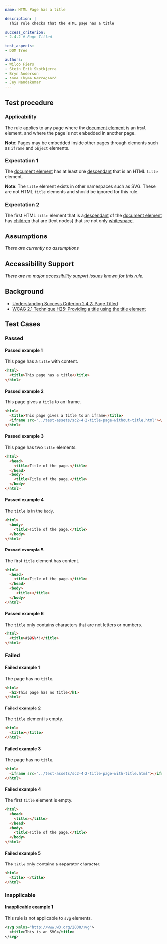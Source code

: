 ```yaml
---
name: HTML Page has a title

description: |
  This rule checks that the HTML page has a title

success_criterion:
- 2.4.2 # Page Titled

test_aspects:
- DOM Tree

authors:
- Wilco Fiers
- Stein Erik Skotkjerra
- Bryn Anderson
- Anne Thyme Nørregaard
- Jey Nandakumar
---
```


## Test procedure

### Applicability

The rule applies to any page where the [document element](https://www.w3.org/TR/dom/#document-element) is an `html` element, and where the page is not embedded in another page.

**Note**: Pages may be embedded inside other pages through elements such as `iframe` and `object` elements.

### Expectation 1

The [document element](https://www.w3.org/TR/dom/#document-element) has at least one [descendant](https://www.w3.org/TR/dom41/#concept-tree-descendant) that is an HTML `title` element.

**Note**: The `title` element exists in other namespaces such as SVG. These are not HTML `title` elements and should be ignored for this rule.

### Expectation 2

The first HTML `title` element that is a [descendant](https://www.w3.org/TR/dom41/#concept-tree-descendant) of the [document element](https://www.w3.org/TR/dom/#document-element) has [children](https://www.w3.org/TR/dom/#concept-tree-child) that are [text nodes] that are not only [whitespace](#whitespace).

## Assumptions

_There are currently no assumptions_

## Accessibility Support

_There are no major accessibility support issues known for this rule._

## Background

- [Understanding Success Criterion 2.4.2: Page Titled](https://www.w3.org/WAI/WCAG21/Understanding/page-titled.html)
- [WCAG 2.1 Technique H25: Providing a title using the title element](https://www.w3.org/WAI/WCAG21/Techniques/html/H25)


## Test Cases

### Passed

#### Passed example 1

This page has a `title` with content.

```html
<html>
  <title>This page has a title</title>
</html>
```

#### Passed example 2

This page gives a `title` to an iframe.

```html
<html>
  <title>This page gives a title to an iframe</title>
  <iframe src="../test-assets/sc2-4-2-title-page-without-title.html"></iframe>
</html>
```

#### Passed example 3

This page has two `title` elements.

```html
<html>
  <head>
    <title>Title of the page.</title>
  </head>
  <body>
    <title>Title of the page.</title>
  </body>
</html>
```

#### Passed example 4

The `title` is in the `body`.

```html
<html>
  <body>
    <title>Title of the page.</title>
  </body>
</html>
```

#### Passed example 5

The first `title` element has content.

```html
<html>
  <head>
    <title>Title of the page.</title>
  </head>
  <body>
     <title></title> 
  </body>
</html>
```

#### Passed example 6

The `title` only contains characters that are not letters or numbers.

```html
<html>
  <title>#$@&%*!</title>
</html>
```

### Failed

#### Failed example 1

The page has no `title`.

```html
<html>
  <h1>This page has no title</h1>
</html>
```

#### Failed example 2

The `title` element is empty.

```html
<html>
  <title></title>
</html>
```

#### Failed example 3

The page has no `title`.

```html
<html>
  <iframe src="../test-assets/sc2-4-2-title-page-with-title.html"></iframe>
</html>
```

#### Failed example 4

The first `title` element is empty.

```html
<html>
  <head>
    <title></title>
  </head>
  <body>
    <title>Title of the page.</title>
  </body>
</html>
```

#### Failed example 5

The `title` only contains a separator character.

```html
<html>
  <title> </title>
</html>
```

### Inapplicable

#### Inapplicable example 1

This rule is not applicable to `svg` elements.

```svg
<svg xmlns="http://www.w3.org/2000/svg">
  <title>This is an SVG</title>
</svg>
```
